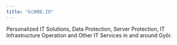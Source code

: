 ```yaml
---
title: "G⌬RBE.IO"
---
```


Personalized IT Solutions, Data Protection, Server Protection, IT Infrastructure Operation and Other IT Services in and around Győr.

<!-- System administrator service and Cybersecurity for small and medium-sized businesses in and around Győr. -->

<!-- Providing System Administration and Cybersecurity services for small and medium-sized companies.

System Administrator, Ethical Hacker, Go Developer

Customized and Cost-Effective System Administrator Service for your business in Győr and its surroundings.

Providing IT System Administrator services for small and medium-sized enterprises.

Informatics & System Administrator Services.

IT system operation and system administrator services for small and medium-sized businesses operating in Győr and its catchment area, as well as organizations and municipalities.

Providing comprehensive and company-customizable IT services, well-functioning and cost-effective IT background.

System administrator service, system operation for small and medium-sized companies in and around Győr.

Secure and Efficient IT solutions tailored to your needs for small and medium-sized businesses. -->
